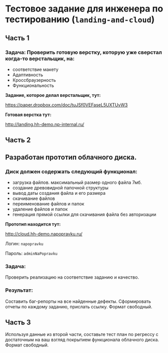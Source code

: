 # Тестовое задание для инженера по тестированию (`landing-and-cloud`)

## Часть 1

### Задача: Проверить готовую верстку, которую уже сверстал когда-то верстальщик, на:

- соответствие макету
- Адаптивность
- Кроссбраузерность
- Функциональность 

**Задание, которое делал верстальщик, тут:**

https://paper.dropbox.com/doc/tuJSf0VEFaseL5UXTUvW3

**Готовая верстка тут:**

http://landing.hh-demo.np-internal.ru/


## Часть 2

## Разработан прототип облачного диска. 

### Диск должен содержать следующий функционал:

- загрузка файлов. максимальный размер одного файла 7мб.
- создание древовидной папочной структуры
- вывод даты создания файла и его размера
- скачивание файлов
- переименование файлов и папок
- удаление файлов и папок
- генерация прямой ссылки  для скачивания файла без авторизации

**Прототип находится тут:**

http://cloud.hh-demo.napopravku.ru/

Логин: `napopravku`

Пароль: `adminNaPopravku`

### Задача:
Проверить реализацию на соответствие заданию и качество.

### Результат:

Составить баг-репорты на все найденные дефекты. Сформировать отчеты по каждому заданию, прислать ссылку. Формат свободный.

## Часть 3

Используя данные из второй части, составьте тест план по регрессу с достаточным на ваш взгляд покрытием функционала облачного диска.
Формат свободный.
